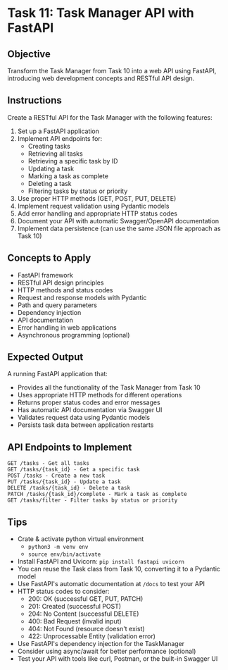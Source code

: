 # Task 11: Task Manager API with FastAPI

## Objective
Transform the Task Manager from Task 10 into a web API using FastAPI, introducing web development concepts and RESTful API design.

## Instructions
Create a RESTful API for the Task Manager with the following features:
1. Set up a FastAPI application
2. Implement API endpoints for:
   - Creating tasks
   - Retrieving all tasks
   - Retrieving a specific task by ID
   - Updating a task
   - Marking a task as complete
   - Deleting a task
   - Filtering tasks by status or priority
3. Use proper HTTP methods (GET, POST, PUT, DELETE)
4. Implement request validation using Pydantic models
5. Add error handling and appropriate HTTP status codes
6. Document your API with automatic Swagger/OpenAPI documentation
7. Implement data persistence (can use the same JSON file approach as Task 10)

## Concepts to Apply
- FastAPI framework
- RESTful API design principles
- HTTP methods and status codes
- Request and response models with Pydantic
- Path and query parameters
- Dependency injection
- API documentation
- Error handling in web applications
- Asynchronous programming (optional)

## Expected Output
A running FastAPI application that:
- Provides all the functionality of the Task Manager from Task 10
- Uses appropriate HTTP methods for different operations
- Returns proper status codes and error messages
- Has automatic API documentation via Swagger UI
- Validates request data using Pydantic models
- Persists task data between application restarts

## API Endpoints to Implement

```
GET /tasks - Get all tasks
GET /tasks/{task_id} - Get a specific task
POST /tasks - Create a new task
PUT /tasks/{task_id} - Update a task
DELETE /tasks/{task_id} - Delete a task
PATCH /tasks/{task_id}/complete - Mark a task as complete
GET /tasks/filter - Filter tasks by status or priority
```

## Tips
- Crate & activate python virtual environment 
  - `python3 -m venv env`
  - `source env/bin/activate`
- Install FastAPI and Uvicorn: `pip install fastapi uvicorn`
- You can reuse the Task class from Task 10, converting it to a Pydantic model
- Use FastAPI's automatic documentation at `/docs` to test your API
- HTTP status codes to consider:
  - 200: OK (successful GET, PUT, PATCH)
  - 201: Created (successful POST)
  - 204: No Content (successful DELETE)
  - 400: Bad Request (invalid input)
  - 404: Not Found (resource doesn't exist)
  - 422: Unprocessable Entity (validation error)
- Use FastAPI's dependency injection for the TaskManager
- Consider using async/await for better performance (optional)
- Test your API with tools like curl, Postman, or the built-in Swagger UI